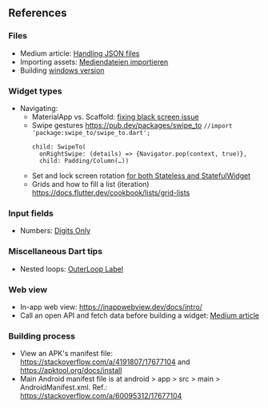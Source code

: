 ## References

### Files
* Medium article: [Handling JSON files](https://medium.com/@dudhatkirtan/flutter-read-json-file-from-assets-guide-2024-a99f31d9c2a6)
* Importing assets: [Mediendateien importieren](https://www.flutter.de/artikel/flutter-assets-bilder-sound-verwenden)
* Building [windows version](https://stackoverflow.com/questions/57032406/flutter-desktop-embedding-how-to-build-exe-file#57042227)

### Widget types
<!--* Updatable tables (beta state?): [Dynamic table](https://pub.dev/packages/dynamic_table)-->
* Navigating:
  - MaterialApp vs. Scaffold: [fixing black screen issue](https://stackoverflow.com/questions/53723294/flutter-navigator-popcontext-returning-a-black-screen)
  - Swipe gestures https://pub.dev/packages/swipe_to
    `//import 'package:swipe_to/swipe_to.dart';`
    ```flutter
    child: SwipeTo(
      onRightSwipe: (details) => {Navigator.pop(context, true)},
      child: Padding/Column(…))
    ```
  - Set and lock screen rotation [for both Stateless and StatefulWidget](https://stackoverflow.com/a/50322184/17677104)
  - Grids and how to fill a list (iteration) https://docs.flutter.dev/cookbook/lists/grid-lists

### Input fields
* Numbers: [Digits Only](https://stackoverflow.com/questions/49577781/how-to-create-number-input-field-in-flutter#49578197)

### Miscellaneous Dart tips
* Nested loops: [OuterLoop Label](https://stackoverflow.com/questions/70300104/how-to-break-out-of-nested-loops-in-dart)

### Web view
* In-app web view: https://inappwebview.dev/docs/intro/ 
* Call an open API and fetch data before building a widget: [Medium article](https://medium.com/@ssdharmawansa97/async-await-in-flutter-handling-asynchronous-code-like-a-pro-497da0fad8fe)

### Building process
* View an APK's manifest file: https://stackoverflow.com/a/4191807/17677104 and https://apktool.org/docs/install
* Main Android manifest file is at android > app > src > main > AndroidManifest.xml. Ref.: https://stackoverflow.com/a/60095312/17677104
